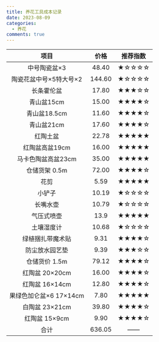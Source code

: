 ```yaml
---
title: 养花工具成本记录
date: 2023-08-09
categories:
  - 养花
comments: true
---
```




<!-- more -->

|          项目          |  价格  | 推荐指数 |
| :--------------------: | :----: | :------: |
|      中号陶瓷盆×3      | 48.40  |  ★☆☆☆☆   |
| 陶瓷花盆中号×5特大号×2 | 144.60 |  ★☆☆☆☆   |
|       长条霍伦盆       | 17.80  |  ★★★☆☆   |
|       青山盆15cm       | 15.00  |  ★★★★☆   |
|      青山盆18.5cm      | 11.60  |  ★★★★☆   |
|       青山盆21cm       | 17.60  |  ★★★★☆   |
|        红陶土盆        | 22.78  |  ★★★★★   |
|     红陶盆高盆19cm     | 16.00  |  ★★★★★   |
|   马卡色陶盆高盆23cm   | 35.00  |  ★★★★★   |
|     仓储货架 0.5m      | 72.00  |  ★★★★☆   |
|          花剪          |  5.59  |  ★★★★★   |
|         小铲子         | 10.19  |  ★☆☆☆☆   |
|        长嘴水壶        | 10.79  |  ★☆☆☆☆   |
|       气压式喷壶       |  13.9  |  ★★★★★   |
|       土壤湿度计       | 10.68  |  ★☆☆☆☆   |
|    绿植捆扎带魔术贴    |  9.31  |  ★★★★☆   |
|     防尘放水园艺垫     |  9.39  |  ★★★☆☆   |
|     仓储货价 1.5m      | 79.12  |  ★★★★☆   |
|     红陶盆 20×20cm     | 16.00  |  ★★★★☆   |
|     红陶盆 16×14cm     | 12.80  |  ★★★★☆   |
| 果绿色加仑盆×6 17×14cm |  7.80  |  ★★★★★   |
|     白陶盆 23×21cm     | 39.80  |  ★★★★☆   |
|     红陶盆 15×9cm      |  9.90  |  ★★★★☆   |
|          合计          | 636.05 |    ——    |